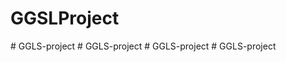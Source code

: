 # GGSLProject
 
#   G G L S - p r o j e c t  
 #   G G L S - p r o j e c t  
 #   G G L S - p r o j e c t  
 #   G G L S - p r o j e c t  
 
